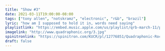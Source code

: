 ```yaml
---
title: "Show #3"
date: 2021-03-11T19:00:00-08:00
tags: ["tony allen", "notskramz", "electronic", "r&b", "brazil"]
lyric: "how am I supposed to hold it in, words need saying"
playlistlink: "https://embed.music.apple.com/us/playlist/qrb-march-11/pl.u-GNDRuq2pJL"
imagelink: "http://www.quadraphonic.org/3.jpg"
spinitronlink: "https://spinitron.com/KUCR/pl/12776851/Quadraphonic-Rock-Block"
draft: false
---
```

